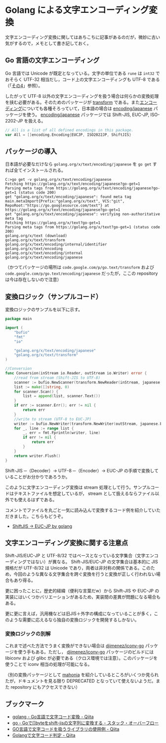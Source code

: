 # Golang による文字エンコーディング変換

文字エンコーディング変換に関してはあちこちに記事があるのだが，微妙に古い気がするので，メモとして書き記しておく。

## Go 言語の文字エンコーディング

Go 言語では Unicode が既定となっている。文字の単位である `rune` は `int32` でおそらく UTF-32 相当だし，コード上の文字エンコーディングも UTF-8 である（「[その4](http://qiita.com/spiegel-im-spiegel/items/556166b6631c0369754f)」参照）。

したがって UTF-8 以外の文字エンコーディングを扱う場合は何らかの変換処理を挟む必要がある。そのためのパッケージが [transform] である。また[エンコーディング](https://godoc.org/golang.org/x/text/encoding)についても各種そろっていて，日本語の場合は [encoding/japanese] パッケージを使う。 [encoding/japanese] パッケージでは Shift-JIS, EUC-JP, ISO-2202-JP を扱える。

```go:encoding/japanese/all.go
// All is a list of all defined encodings in this package.
var All = []encoding.Encoding{EUCJP, ISO2022JP, ShiftJIS}
```

## パッケージの導入

日本語が必要なだけなら `golang.org/x/text/encoding/japanese` を `go get` すれば全てインストールされる。

```shell
C:>go get -v golang.org/x/text/encoding/japanese
Fetching https://golang.org/x/text/encoding/japanese?go-get=1
Parsing meta tags from https://golang.org/x/text/encoding/japanese?go-get=1 (status code 200)
get "golang.org/x/text/encoding/japanese": found meta tag main.metaImport{Prefix:"golang.org/x/text", VCS:"git", RepoRoot:"https://go.googlesource.com/text"} at https://golang.org/x/text/encoding/japanese?go-get=1
get "golang.org/x/text/encoding/japanese": verifying non-authoritative meta tag
Fetching https://golang.org/x/text?go-get=1
Parsing meta tags from https://golang.org/x/text?go-get=1 (status code 200)
golang.org/x/text (download)
golang.org/x/text/transform
golang.org/x/text/encoding/internal/identifier
golang.org/x/text/encoding
golang.org/x/text/encoding/internal
golang.org/x/text/encoding/japanese
```

（かつてパッケージの場所は `code.google.com/p/go.text/transform` および `code.google.com/p/go.text/encoding/japanese` だったが，ここの repository は今は存在しないので注意）

## 変換ロジック（サンプルコード）

変換ロジックのサンプルを以下に示す。

```go:conversion.go
package main

import (
	"bufio"
	"fmt"
	"io"

	"golang.org/x/text/encoding/japanese"
	"golang.org/x/text/transform"
)

//Conversion
func Conversion(inStream io.Reader, outStream io.Writer) error {
	//read from stream (Shift-JIS to UTF-8)
	scanner := bufio.NewScanner(transform.NewReader(inStream, japanese.ShiftJIS.NewDecoder()))
	list := make([]string, 0)
	for scanner.Scan() {
		list = append(list, scanner.Text())
	}
	if err := scanner.Err(); err != nil {
		return err
	}
	//write to stream (UTF-8 to EUC-JP)
	writer := bufio.NewWriter(transform.NewWriter(outStream, japanese.EUCJP.NewEncoder()))
	for _, line := range list {
		_, err = fmt.Fprintln(writer, line)
		if err != nil {
			return err
		}
	}
	return writer.Flush()
}
```

Shift-JIS ─（Decoder）→ UTF-8 ─（Encoder）→ EUC-JP の手順で変換していることがお分かりであろうか。

このように文字エンコーディング変換は stream 処理として行う。サンプルコードはテキストファイルを想定しているが， stream として扱えるならファイル以外でも使えるはずである。

コメントでファイルを丸ごと一気に読み込んで変換するコード例を紹介していただきました。こちらもどうぞ。

- [ShiftJIS -> EUC-JP by golang](https://gist.github.com/tyochiai/239c5433872e4c9cb517)

## 文字エンコーディング変換に関する注意点

Shift-JIS/EUC-JP と UTF-8/32 ではベースとなっている文字集合（文字エンコーディングではない）が異なる。 Shift-JIS/EUC-JP の文字集合は基本的に JIS 規格だが UTF-8/32 は Unicode であり，両者は非対称の関係である。このため，今回のような異なる文字集合を跨ぐ変換を行うと変換が正しく行われない場合もあり得る。

更に困ったことに，歴史的経緯（便利な言葉だw）から Shift-JIS や EUC-JP の実装にはいくつかバリエーションがあるため，実装間の差異が問題になる場合もある。

更に更に言えば，汎用機などは旧JIS＋外字の構成になっていることが多く，このような需要に応えるなら独自の変換ロジックを開発するしかない。

### 変換ロジックの別解

これまで述べた方法でうまく変換ができない場合は [djimenez/iconv-go] パッケージを使う手もある。ただし， [djimenez/iconv-go] パッケージのビルドには libiconv および glibc が必要である（クロス環境では注意）。このパッケージを使うことで iconv 相当の処理が可能になる。

（別の変換パッケージとして [mahonia](https://godoc.org/code.google.com/p/mahonia) を紹介しているところがいくつか見られたが，ドキュメントを見る限り DEPRECATED となっていて使えないようだ。また repository にもアクセスできない）

## ブックマーク

- [golang - Go言語で文字コード変換 - Qiita](http://qiita.com/uchiko/items/1810ddacd23fd4d3c934)
- [go - Goで[]byteをshift-jisの文字列に変換する - スタック・オーバーフロー](http://ja.stackoverflow.com/questions/6120/go%E3%81%A7byte%E3%82%92shift-jis%E3%81%AE%E6%96%87%E5%AD%97%E5%88%97%E3%81%AB%E5%A4%89%E6%8F%9B%E3%81%99%E3%82%8B)
- [GO言語で文字コードを扱うライブラリの使用例 - Qiita](http://qiita.com/irugo/items/390bd187871c7716a1e1)
- [Golangで文字コード判定 - Qiita](http://qiita.com/nobuhito/items/ff782f64e32f7ed95e43)

[transform]: https://godoc.org/golang.org/x/text/transform "transform - GoDoc"
[encoding/japanese]: https://godoc.org/golang.org/x/text/encoding/japanese "japanese - GoDoc"
[djimenez/iconv-go]: https://github.com/djimenez/iconv-go "djimenez/iconv-go"
